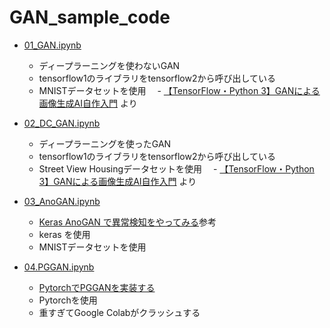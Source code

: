 # GAN_sample_code

- [01_GAN.ipynb](https://github.com/KJMAN678/GAN_sample_code/blob/master/01_GAN.ipynb)
  - ディープラーニングを使わないGAN
  - tensorflow1のライブラリをtensorflow2から呼び出している
  - MNISTデータセットを使用
　- [【TensorFlow・Python 3】GANによる画像生成AI自作入門](https://www.udemy.com/course/tensorflow-gan/) より
 
- [02_DC_GAN.ipynb](https://github.com/KJMAN678/GAN_sample_code/blob/master/02_DC_GAN.ipynb)
  - ディープラーニングを使ったGAN
  - tensorflow1のライブラリをtensorflow2から呼び出している
  - Street View Housingデータセットを使用
　- [【TensorFlow・Python 3】GANによる画像生成AI自作入門](https://www.udemy.com/course/tensorflow-gan/) より

- [03_AnoGAN.ipynb](https://github.com/KJMAN678/GAN_sample_code/blob/master/03_AnoGAN.ipynb)
  - [Keras AnoGAN で異常検知をやってみる](http://cedro3.com/ai/keras-anogan-anomaly/)参考
  - keras を使用
  - MNISTデータセットを使用

- [04.PGGAN.ipynb](https://github.com/KJMAN678/GAN_sample_code/blob/master/04.PGGAN.ipynb)
  - [PytorchでPGGANを実装する](https://tzmi.hatenablog.com/entry/2020/05/07/230232)
  - Pytorchを使用
  - 重すぎてGoogle Colabがクラッシュする

